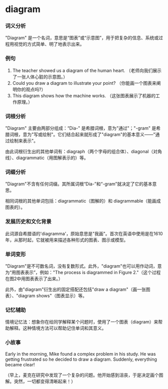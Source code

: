 # diagram

### 词义分析

  

"Diagram" 是一个名词，意思是“图表”或“示意图”，用于把复杂的信息、系统或过程用视觉的方式简单、明了地表示出来。

  

### 例句

  

1.  The teacher showed us a diagram of the human heart. （老师向我们展示了一张人体心脏的示意图。）
2.  Could you draw a diagram to illustrate your point? （你能画一个图表来阐明你的观点吗?）
3.  This diagram shows how the machine works. （这张图表展示了机器的工作原理。）

  

### 词根分析

  

"Diagram" 主要由两部分组成：“Dia-" 是希腊词根，意为"通过"；"-gram" 是希腊词根，意为"写或绘制"。它们结合起来就形成了"diagram"的基本意义——"通过绘制来表示"。

  

由此词根衍生出的其他单词有：diagraph（两个字母的组合体）、diagonal（对角线）、diagrammatic（用图解表示的）等。

  

### 词缀分析

  

"Diagram"不含有任何词缀。其所属词根“Dia-”和“-gram”就决定了它的基本意思。

  

相同词根的其他单词包括：diagrammatic（图解的）和 diagrammable（能画成图表的）。

  

### 发展历史和文化背景

  

此词源自希腊语的'diagramma'，原始意思是"我画"。首次在英语中使用是在1610年，从那时起，它就被用来描述各种形式的图表、图示或模型。

  

### 单词变形

  

"Diagram"是不可数名词，没有复数形式。此外，"diagram"也可以用作动词，意为“用图表表示”，例如："The process is diagrammed in Figure 2."（这个过程在图2中用图表表示了出来。）

  

此外，由"diagram"衍生出的固定搭配还包括"draw a diagram"（画一张图表）、"diagram shows"（图表显示）等。

  

### 记忆辅助

  

情境记忆法：想象你在给同学解释某个问题时，使用了一个图表（diagram）来帮助解释。这种情境方法可以帮助记住单词和其意义。

  

### 小故事

  

Early in the morning, Mike found a complex problem in his study. He was getting frustrated so he decided to draw a diagram. Suddenly, everything became clear!

  

（早上，麦克在研究中发现了一个复杂的问题。他开始感到沮丧，于是决定画个图解。突然，一切都变得清晰起来！）

